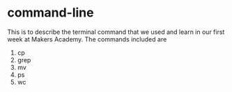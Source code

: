command-line
============

This is to describe the terminal command that we used and learn in our first week at Makers Academy.
The commands included are

1. cp
2. grep
3. mv
4. ps
5. wc
